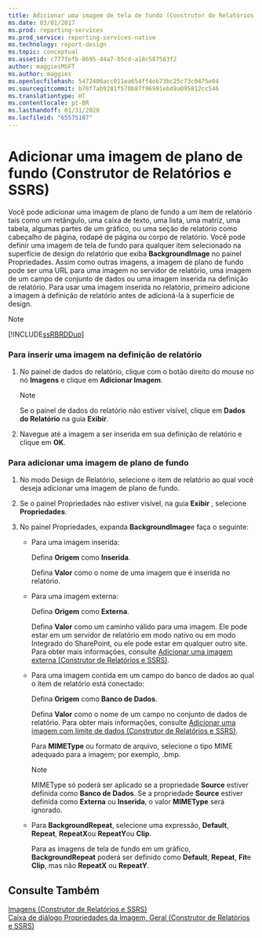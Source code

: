 ```yaml
---
title: Adicionar uma imagem de tela de fundo (Construtor de Relatórios e SSRS) | Microsoft Docs
ms.date: 03/01/2017
ms.prod: reporting-services
ms.prod_service: reporting-services-native
ms.technology: report-design
ms.topic: conceptual
ms.assetid: c777fefb-8695-44a7-b5cd-a18c587583f2
author: maggiesMSFT
ms.author: maggies
ms.openlocfilehash: 5472406acc011ea654ff4eb73bc25c73c0475e04
ms.sourcegitcommit: b78f7ab9281f570b87f96991ebd9a095812cc546
ms.translationtype: HT
ms.contentlocale: pt-BR
ms.lasthandoff: 01/31/2020
ms.locfileid: "65575107"
---
```

# <a name="add-a-background-image-report-builder-and-ssrs"></a>Adicionar uma imagem de plano de fundo (Construtor de Relatórios e SSRS)
  Você pode adicionar uma imagem de plano de fundo a um item de relatório tais como um retângulo, uma caixa de texto, uma lista, uma matriz, uma tabela, algumas partes de um gráfico, ou uma seção de relatório como cabeçalho de página, rodapé de página ou corpo de relatório. Você pode definir uma imagem de tela de fundo para qualquer item selecionado na superfície de design do relatório que exiba **BackgroundImage** no painel Propriedades. Assim como outras imagens, a imagem de plano de fundo pode ser uma URL para uma imagem no servidor de relatório, uma imagem de um campo de conjunto de dados ou uma imagem inserida na definição de relatório. Para usar uma imagem inserida no relatório, primeiro adicione a imagem à definição de relatório antes de adicioná-la à superfície de design.  
  
> [!NOTE]  
>  [!INCLUDE[ssRBRDDup](../../includes/ssrbrddup-md.md)]  
  
### <a name="to-embed-an-image-in-the-report-definition"></a>Para inserir uma imagem na definição de relatório  
  
1.  No painel de dados do relatório, clique com o botão direito do mouse no nó **Imagens** e clique em **Adicionar Imagem**.  
  
    > [!NOTE]  
    >  Se o painel de dados do relatório não estiver visível, clique em **Dados do Relatório** na guia **Exibir**.  
  
2.  Navegue até a imagem a ser inserida em sua definição de relatório e clique em **OK**.  
  
### <a name="to-add-a-background-image"></a>Para adicionar uma imagem de plano de fundo  
  
1.  No modo Design de Relatório, selecione o item de relatório ao qual você deseja adicionar uma imagem de plano de fundo.  
  
2.  Se o painel Propriedades não estiver visível, na guia **Exibir** , selecione **Propriedades**.  
  
3.  No painel Propriedades, expanda **BackgroundImage**e faça o seguinte:  
  
    -   Para uma imagem inserida:  
  
         Defina **Origem** como **Inserida**.  
  
         Defina **Valor** como o nome de uma imagem que é inserida no relatório.  
  
    -   Para uma imagem externa:  
  
         Defina **Origem** como **Externa**.  
  
         Defina **Valor** como um caminho válido para uma imagem. Ele pode estar em um servidor de relatório em modo nativo ou em modo Integrado do SharePoint, ou ele pode estar em qualquer outro site. Para obter mais informações, consulte [Adicionar uma imagem externa &#40;Construtor de Relatórios e SSRS&#41;](../../reporting-services/report-design/add-an-external-image-report-builder-and-ssrs.md).  
  
    -   Para uma imagem contida em um campo do banco de dados ao qual o item de relatório está conectado:  
  
         Defina **Origem** como **Banco de Dados**.  
  
         Defina **Valor** como o nome de um campo no conjunto de dados de relatório. Para obter mais informações, consulte [Adicionar uma imagem com limite de dados &#40;Construtor de Relatórios e SSRS&#41;](../../reporting-services/report-design/add-a-data-bound-image-report-builder-and-ssrs.md).  
  
         Para **MIMEType** ou formato de arquivo, selecione o tipo MIME adequado para a imagem; por exemplo, .bmp.  
  
        > [!NOTE]  
        >  MIMEType só poderá ser aplicado se a propriedade **Source** estiver definida como **Banco de Dados**. Se a propriedade **Source** estiver definida como **Externa** ou **Inserida**, o valor **MIMEType** será ignorado.  
  
    -   Para **BackgroundRepeat**, selecione uma expressão, **Default**, **Repeat**, **RepeatX**ou **RepeatY**ou **Clip**.  
  
         Para as imagens de tela de fundo em um gráfico, **BackgroundRepeat** poderá ser definido como **Default**, **Repeat**, **Fit**e **Clip**, mas não **RepeatX** ou **RepeatY**.  
  
## <a name="see-also"></a>Consulte Também  
 [Imagens &#40;Construtor de Relatórios e SSRS&#41;](../../reporting-services/report-design/images-report-builder-and-ssrs.md)   
 [Caixa de diálogo Propriedades da Imagem, Geral &#40;Construtor de Relatórios e SSRS&#41;](https://msdn.microsoft.com/library/c2218b93-f7fe-46ef-995f-d7dadf9752ec)  
  
  
